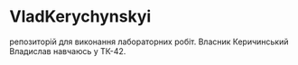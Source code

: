 # VladKerychynskyi
репозиторій для виконання лабораторних робіт. Власник Керичинський Владислав навчаюсь у ТК-42.